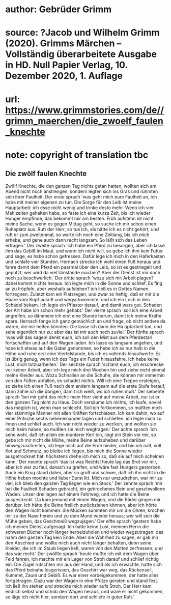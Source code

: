 # author: Gebrüder Grimm
# source: ?Jacob und Wilhelm Grimm (2020). Grimms Märchen – Vollständig überarbeitete Ausgabe in HD. Null Papier Verlag, 10. Dezember 2020, 1. Auflage
# url: https://www.grimmstories.com/de//grimm_maerchen/die_zwoelf_faulen_knechte
# note: copyright of translation tbc

## Die zwölf faulen Knechte 

Zwölf Knechte, die den ganzen Tag nichts getan hatten, wollten sich am
Abend nicht noch anstrengen, sondern legten sich ins Gras und rühmten
sich ihrer Faulheit. Der erste sprach 'was geht mich eure Faulheit an,
ich habe mit meiner eigenen zu tun. Die Sorge für den Leib ist meine
Hauptarbeit: ich esse nicht wenig und trinke desto mehr. Wenn ich vier
Mahlzeiten gehalten habe, so faste ich eine kurze Zeit, bis ich wieder
Hunger empfinde, das bekommt mir am besten. Früh aufstehn ist nicht
meine Sache, wenn es gegen Mittag geht, so suche ich mir schon einen
Ruheplatz aus. Ruft der Herr, so tue ich, als hätte ich es nicht gehört,
und ruft er zum zweitenmal, so warte ich noch eine Zeitlang, bis ich
mich erhebe, und gehe auch dann recht langsam. So läßt sich das Leben
ertragen.' Der zweite sprach 'ich habe ein Pferd zu besorgen, aber ich
lasse ihm das Gebiß im Maul, und wenn ich nicht will, so gebe ich ihm
kein Futter und sage, es habe schon gefressen. Dafür lege ich mich in
den Haferkasten und schlafe vier Stunden. Hernach strecke ich wohl einen
Fuß heraus und fahre damit dem Pferd ein paarmal über den Leib, so ist
es gestriegelt und geputzt; wer wird da viel Umstände machen? Aber der
Dienst ist mir doch noch zu beschwerlich.' Der dritte sprach 'wozu
sich mit Arbeit plagen? dabei kommt nichts heraus. Ich legte mich in die
Sonne und schlief. Es fing an zu tröpfeln, aber weshalb aufstehen? ich
ließ es in Gottes Namen fortregnen. Zuletzt kam ein Platzregen, und zwar
so heftig, daß er mir die Haare vom Kopf ausriß und wegschwemmte, und
ich ein Loch in den Schädel bekam. Ich legte ein Pflaster darauf, und
damit wars gut. Schaden der Art habe ich schon mehr gehabt.' Der vierte
sprach 'soll ich eine Arbeit angreifen, so dämmere ich erst eine Stunde
herum, damit ich meine Kräfte spare. Hernach fange ich ganz gemächlich
an und frage, ob nicht andere da wären, die mir helfen könnten. Die
lasse ich dann die Ha uptarbeit tun, und sehe eigentlich nur zu: aber
das ist mir auch noch zuviel.' Der fünfte sprach 'was will das sagen!
denkt euch, ich soll den Mist aus dem Pferdestall fortschaffen und auf
den Wagen laden. Ich lasse es langsam angehen, und habe ich etwas auf
die Gabel genommen, so hebe ich es nur halb in die Höhe und ruhe erst
eine Viertelstunde, bis ich es vollends hinaufwerfe. Es ist übrig genug,
wenn ich des Tags ein Fuder hinausfahre. Ich habe keine Lust, mich
totzuarbeiten.' Der sechste sprach 'schämt euch, ich erschrecke vor
keiner Arbeit, aber ich lege mich drei Wochen hin und ziehe nicht einmal
meine Kleider aus. Wozu Schnallen an die Schuhe, die können mir immerhin
von den Füßen abfallen, es schadet nichts. Will ich eine Treppe
ersteigen, so ziehe ich einen Fuß nach dem andern langsam auf die erste
Stufe herauf, dann zähle ich die übrigen, damit ich weiß, wo ich ruhen
muß.' Der siebente sprach 'bei mir geht das nicht: mein Herr sieht auf
meine Arbeit, nur ist er den ganzen Tag nicht zu Haus. Doch versäume ich
nichts, ich laufe, soviel das möglich ist, wenn man schleicht. Soll ich
fortkommen, so müßten mich vier stämmige Männer mit allen Kräften
fortschieben. Ich kam dahin, wo auf einer Pritsche sechs nebeneinander
lagen und schliefen: ich legte mich zu ihnen und schlief auch. Ich war
nicht wieder zu wecken, und wollten sie mich heim haben, so mußten sie
mich wegtragen.' Der achte sprach 'ich sehe wohl, daß ich allein ein
munterer Kerl bin, liegt ein Stein vor mir, so gebe ich mir nicht die
Mühe, meine Beine aufzuheben und darüber hinwegzuschreiten, ich lege
mich auf die Erde nieder, und bin ich naß, voll Kot und Schmutz, so
bleibe ich liegen, bis mich die Sonne wieder ausgetrocknet hat:
höchstens drehe ich mich so, daß sie auf mich scheinen kann.' Der
neunte sprach 'das ist was Rechts! heute lag das Brot vor mir, aber ich
war zu faul, danach zu greifen, und wäre fast Hungers gestorben. Auch
ein Krug stand dabei, aber so groß und schwer, daß ich ihn nicht in die
Höhe heben mochte und lieber Durst litt. Mich nur umzudrehen, war mir zu
viel, ich blieb den ganzen Tag liegen wie ein Stock.' Der zehnte sprach
'mir hat die Faulheit Schaden gebracht, ein gebrochenes Bein und
geschwollene Waden. Unser drei lagen auf einem Fahrweg, und ich hatte
die Beine ausgestreckt. Da kam jemand mit einem Wagen, und die Räder
gingen mir darüber. Ich hätte die Beine freilich zurückziehen können,
aber ich hörte den Wagen nicht kommen: die Mücken summten mir um die
Ohren, krochen mir zu der Nase herein und zu dem Mund wieder heraus; wer
will sich die Mühe geben, das Geschmeiß wegzujagen.' Der elfte sprach
'gestern habe ich meinen Dienst aufgesagt. Ich hatte keine Lust, meinem
Herrn die schweren Bücher noch länger herbeizuholen und wieder
wegzutragen: das nahm den ganzen Tag kein Ende. Aber die Wahrheit zu
sagen, er gab mir den Abschied und wollte mich auch nicht länger
behalten, denn seine Kleider, die ich im Staub liegen ließ, waren von
den Motten zerfressen; und das war recht.' Der zwölfte sprach 'heute
mußte ich mit dem Wagen über Feld fahren, ich machte mir ein Lager von
Stroh darauf und schlief richtig ein. Die Zügel rutschten mir aus der
Hand, und als ich erwachte, hatte sich das Pferd beinahe losgerissen,
das Geschirr war weg, das Rückenseil, Kummet, Zaum und Gebiß. Es war
einer vorbeigekommen, der hatte alles fortgetragen. Dazu war der Wagen
in eine Pfütze geraten und stand fest. Ich ließ ihn stehen und streckte
mich wieder aufs Stroh. Der Herr kam endlich selbst und schob den Wagen
heraus, und wäre er nicht gekommen, so läge ich nicht hier, sondern dort
und schliefe in guter Ruh.'
